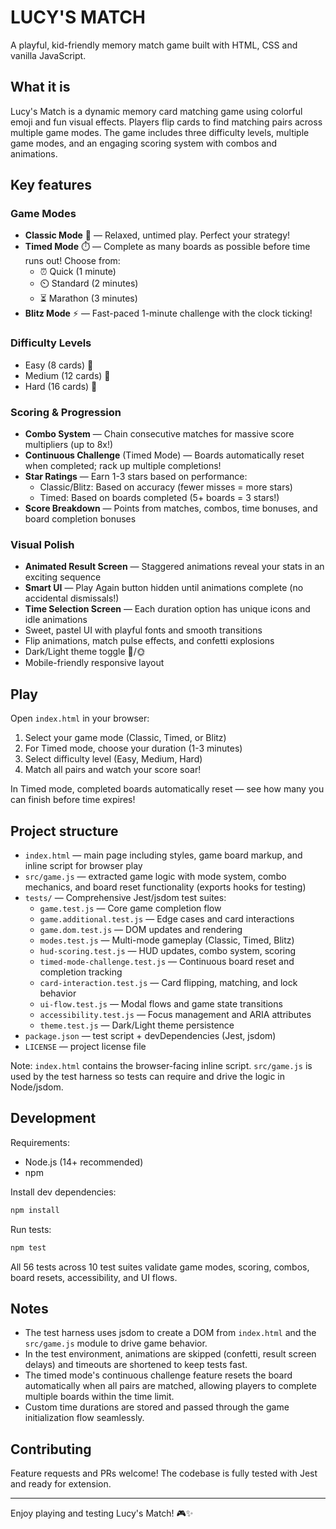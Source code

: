 # LUCY'S MATCH

A playful, kid-friendly memory match game built with HTML, CSS and vanilla JavaScript.

## What it is

Lucy's Match is a dynamic memory card matching game using colorful emoji and fun visual effects. Players flip cards to find matching pairs across multiple game modes. The game includes three difficulty levels, multiple game modes, and an engaging scoring system with combos and animations.

## Key features

### Game Modes
- **Classic Mode** 🎯 — Relaxed, untimed play. Perfect your strategy!
- **Timed Mode** ⏱️ — Complete as many boards as possible before time runs out! Choose from:
  - ⏰ Quick (1 minute)
  - ⏲️ Standard (2 minutes)
  - ⏳ Marathon (3 minutes)
- **Blitz Mode** ⚡ — Fast-paced 1-minute challenge with the clock ticking!

### Difficulty Levels
- Easy (8 cards) 🌱
- Medium (12 cards) 🌿
- Hard (16 cards) 🌳

### Scoring & Progression
- **Combo System** — Chain consecutive matches for massive score multipliers (up to 8x!)
- **Continuous Challenge** (Timed Mode) — Boards automatically reset when completed; rack up multiple completions!
- **Star Ratings** — Earn 1-3 stars based on performance:
  - Classic/Blitz: Based on accuracy (fewer misses = more stars)
  - Timed: Based on boards completed (5+ boards = 3 stars!)
- **Score Breakdown** — Points from matches, combos, time bonuses, and board completion bonuses

### Visual Polish
- **Animated Result Screen** — Staggered animations reveal your stats in an exciting sequence
- **Smart UI** — Play Again button hidden until animations complete (no accidental dismissals!)
- **Time Selection Screen** — Each duration option has unique icons and idle animations
- Sweet, pastel UI with playful fonts and smooth transitions
- Flip animations, match pulse effects, and confetti explosions
- Dark/Light theme toggle 🌙/🌞
- Mobile-friendly responsive layout

## Play

Open `index.html` in your browser:
1. Select your game mode (Classic, Timed, or Blitz)
2. For Timed mode, choose your duration (1-3 minutes)
3. Select difficulty level (Easy, Medium, Hard)
4. Match all pairs and watch your score soar!

In Timed mode, completed boards automatically reset — see how many you can finish before time expires!

## Project structure

- `index.html` — main page including styles, game board markup, and inline script for browser play
- `src/game.js` — extracted game logic with mode system, combo mechanics, and board reset functionality (exports hooks for testing)
- `tests/` — Comprehensive Jest/jsdom test suites:
  - `game.test.js` — Core game completion flow
  - `game.additional.test.js` — Edge cases and card interactions
  - `game.dom.test.js` — DOM updates and rendering
  - `modes.test.js` — Multi-mode gameplay (Classic, Timed, Blitz)
  - `hud-scoring.test.js` — HUD updates, combo system, scoring
  - `timed-mode-challenge.test.js` — Continuous board reset and completion tracking
  - `card-interaction.test.js` — Card flipping, matching, and lock behavior
  - `ui-flow.test.js` — Modal flows and game state transitions
  - `accessibility.test.js` — Focus management and ARIA attributes
  - `theme.test.js` — Dark/Light theme persistence
- `package.json` — test script + devDependencies (Jest, jsdom)
- `LICENSE` — project license file

Note: `index.html` contains the browser-facing inline script. `src/game.js` is used by the test harness so tests can require and drive the logic in Node/jsdom.

## Development

Requirements:

- Node.js (14+ recommended)
- npm

Install dev dependencies:

```powershell
npm install
```

Run tests:

```powershell
npm test
```

All 56 tests across 10 test suites validate game modes, scoring, combos, board resets, accessibility, and UI flows.

## Notes

- The test harness uses jsdom to create a DOM from `index.html` and the `src/game.js` module to drive game behavior.
- In the test environment, animations are skipped (confetti, result screen delays) and timeouts are shortened to keep tests fast.
- The timed mode's continuous challenge feature resets the board automatically when all pairs are matched, allowing players to complete multiple boards within the time limit.
- Custom time durations are stored and passed through the game initialization flow seamlessly.

## Contributing

Feature requests and PRs welcome! The codebase is fully tested with Jest and ready for extension.

---

Enjoy playing and testing Lucy's Match! 🎮✨
